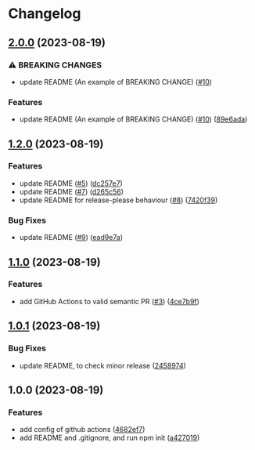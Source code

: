 # Changelog

## [2.0.0](https://github.com/dhythm/release-please-example/compare/v1.2.0...v2.0.0) (2023-08-19)


### ⚠ BREAKING CHANGES

* update README (An example of BREAKING CHANGE) ([#10](https://github.com/dhythm/release-please-example/issues/10))

### Features

* update README (An example of BREAKING CHANGE) ([#10](https://github.com/dhythm/release-please-example/issues/10)) ([89e6ada](https://github.com/dhythm/release-please-example/commit/89e6ada1ad3bebddc358ff524348148a14fa676a))

## [1.2.0](https://github.com/dhythm/release-please-example/compare/v1.1.0...v1.2.0) (2023-08-19)


### Features

* update README ([#5](https://github.com/dhythm/release-please-example/issues/5)) ([dc257e7](https://github.com/dhythm/release-please-example/commit/dc257e7758ae36b762ba97e9a6f42bee4e3ba1c0))
* update README ([#7](https://github.com/dhythm/release-please-example/issues/7)) ([d265c56](https://github.com/dhythm/release-please-example/commit/d265c56829b24bb3d0c51aa4986c69172012ee65))
* update README for release-please behaviour ([#8](https://github.com/dhythm/release-please-example/issues/8)) ([7420f39](https://github.com/dhythm/release-please-example/commit/7420f395b89b20d095ba25f09a47a48186e7b54c))


### Bug Fixes

* update README ([#9](https://github.com/dhythm/release-please-example/issues/9)) ([ead9e7a](https://github.com/dhythm/release-please-example/commit/ead9e7a1d6729a8834699b4b51e10bb689e21c5a))

## [1.1.0](https://github.com/dhythm/release-please-example/compare/v1.0.1...v1.1.0) (2023-08-19)


### Features

* add GitHub Actions to valid semantic PR ([#3](https://github.com/dhythm/release-please-example/issues/3)) ([4ce7b9f](https://github.com/dhythm/release-please-example/commit/4ce7b9f049db4a103a284046560ead720329c075))

## [1.0.1](https://github.com/dhythm/release-please-example/compare/v1.0.0...v1.0.1) (2023-08-19)


### Bug Fixes

* update README, to check minor release ([2458974](https://github.com/dhythm/release-please-example/commit/2458974a9cd785d07678686bfe7fc64924c1740c))

## 1.0.0 (2023-08-19)


### Features

* add config of github actions ([4682ef7](https://github.com/dhythm/release-please-example/commit/4682ef7a40b457d653f5dda17d1de0f15ddefc45))
* add README and .gitignore, and run npm init ([a427019](https://github.com/dhythm/release-please-example/commit/a4270190910a392e63616614f81cd5ebf167acb8))
